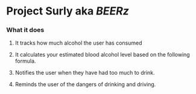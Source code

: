 
# Project Surly aka *BEERz*

### What it does
1. It tracks how much alcohol the user has consumed

2. It calculates your estimated blood alcohol level based on the following formula.

3. Notifies the user when they have had too much to drink.

4. Reminds the user of the dangers of drinking and driving.

